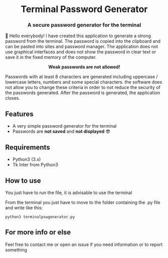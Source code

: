 <div align="center">
  <h1 align="center">Terminal Password Generator</h1>
  <h3 align="center">A secure password generator for the terminal</h3>
</div>

:wave: Hello everybody! I have created this application to generate a strong password from the terminal. 
The password is copied into the clipboard and can be pasted into sites and password manager. 
The application does not use graphical interfaces and does not show the password in clear text or save it in the fixed memory of the computer.
<p align="center"><b>Weak passwords are not allowed!</b></p>
<p>Passwords with at least 8 characters are generated including uppercase / lowercase letters, numbers and some special characters. the software does not allow you to change these criteria in order to not reduce the security of the passwords generated. After the password is generated, the application closes.
</p>

## Features

* A very simple password generator for the terminal
* Passwords are <b>not saved</b> and <b>not displayed</b> :sunglasses:

## Requirements

* Python3 (3.x)
* Tk Inter from Python3

## How to use

You just have to run the file, it is advisable to use the terminal

<p>From the terminal you just have to move to the folder containing the .py file and write like this:</p>

```
python3 terminalpswgenerator.py
```

## For more info or else
Feel free to contact me or open an issue if you need information or to report something
